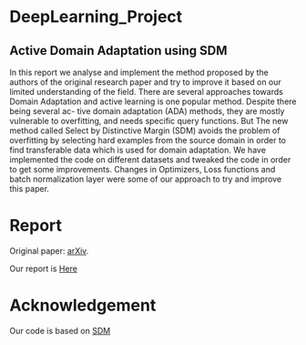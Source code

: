 # DeepLearning_Project
## Active Domain Adaptation using SDM

In this report we analyse and implement the method proposed by
the authors of the original research paper and try to improve it based on our limited understanding of the field. 
There are several approaches towards
Domain Adaptation and active learning is one popular method. Despite there being several ac-
tive domain adaptation (ADA) methods, they are mostly vulnerable to overfitting, and needs
specific query functions. But The new
method called Select by Distinctive Margin (SDM) avoids the problem of overfitting
by selecting hard examples from the source domain in order to find transferable data which is
used for domain adaptation. We have implemented the code on different datasets and tweaked
the code in order to get some improvements. Changes in Optimizers, Loss functions and batch
normalization layer were some of our approach to try and improve this paper.

# Report

Original paper: [arXiv]([https://github.com/TencentYoutuResearch/ActiveLearning-SDM](https://arxiv.org/abs/2203.05738)).

Our report is [Here](https://www.researchgate.net/publication/374535841_Active_Domain_Adaptation_using_Selective_Distinctive_Margin?utm_source=twitter&rgutm_meta1=eHNsLTc2OVdETzFOWlNxeTZpNVJJRkVmRk1ZREROdGpIcGNOQWFkcmZCeDIvak81cnBqYi9VSkhiUEhaYVRUaXp4bVpzeWw2Q1VjTVJ6T2VYRFpQMk1RdDk3bz0%3D)


# Acknowledgement
Our code is based on [SDM](https://github.com/TencentYoutuResearch/ActiveLearning-SDM)
